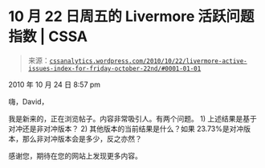 <!--yml

分类：未分类

日期：2024-05-12 18:16:38

-->

# 10 月 22 日周五的 Livermore 活跃问题指数 | CSSA

> 来源：[`cssanalytics.wordpress.com/2010/10/22/livermore-active-issues-index-for-friday-october-22nd/#0001-01-01`](https://cssanalytics.wordpress.com/2010/10/22/livermore-active-issues-index-for-friday-october-22nd/#0001-01-01)

2010 年 10 月 24 日 8:57 pm

嗨，David，

我是新来的，正在浏览帖子。内容非常吸引人。有两个问题。 1) 上述结果是基于对冲还是非对冲版本？ 2) 其他版本的当前结果是什么？如果 23.73%是对冲版本，那么非对冲版本会是多少，反之亦然？

感谢您，期待在您的网站上发现更多内容。
